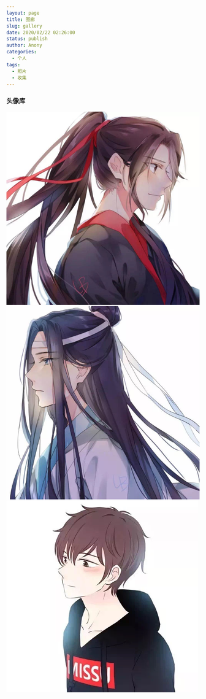 ```yaml
---
layout: page
title: 图廊
slug: gallery
date: 2020/02/22 02:26:00
status: publish
author: Anony
categories: 
  - 个人
tags: 
  - 照片
  - 收集
---
```


### 头像库

![](./static/2ac7b65ebccae3cd868cb33445485fdf.JPG)
![](./static/8d454307880329eb964eb0e7a87d86e4.JPG)
![](./static/ca8f1467268bc7e8e93225ee29580b89.JPG)

